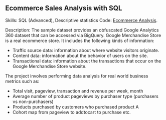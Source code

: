 ## Ecommerce Sales Analysis with SQL
Skills: SQL (Advanced), Descriptive statistics
Code: [Ecommerce Analysis](https://github.com/PhuongAnhDuong/DA_Portfolio/blob/main/SQL/Ecommerce_project.sql).

Description: The sample dataset provides an obfuscated Google Analytics 360 dataset that can be accessed via BigQuery. Google Merchandise Store is a real ecommerce store. It includes the following kinds of information:

- Traffic source data: information about where website visitors originate. 
- Content data: information about the behavior of users on the site. 
- Transactional data: information about the transactions that occur on the Google Merchandise Store website.

The project involves performing data analysis for real world business metrics such as:

- Total visit, pageview, transaction and revenue per week, month
- Average number of product pageviews by purchaser type (purchasers vs non-purchasers)
- Products purchased by customers who purchased product A 
- Cohort map from pageview to addtocart to purchase
etc.
